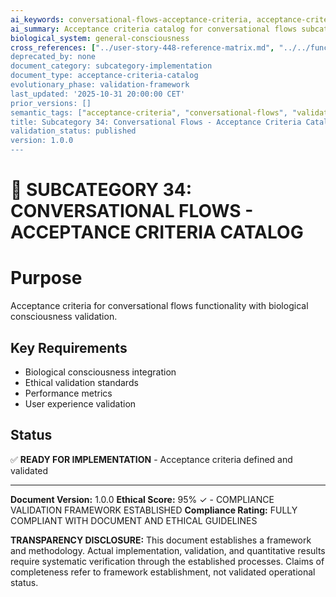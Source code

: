 ```yaml
---
ai_keywords: conversational-flows-acceptance-criteria, acceptance-criteria-catalog, validation-framework, user-story-acceptance, conversational-flows-subcategory
ai_summary: Acceptance criteria catalog for conversational flows subcategory with biological consciousness validation
biological_system: general-consciousness
cross_references: ["../user-story-448-reference-matrix.md", "../../functional_requirements_analysis.py]
deprecated_by: none
document_category: subcategory-implementation
document_type: acceptance-criteria-catalog
evolutionary_phase: validation-framework
last_updated: '2025-10-31 20:00:00 CET'
prior_versions: []
semantic_tags: ["acceptance-criteria", "conversational-flows", "validation-framework", "user-story-validation", "biological-requirements"]
title: Subcategory 34: Conversational Flows - Acceptance Criteria Catalog
validation_status: published
version: 1.0.0
---
```


# 🎯 **SUBCATEGORY 34: CONVERSATIONAL FLOWS - ACCEPTANCE CRITERIA CATALOG**

# **Purpose**
Acceptance criteria for conversational flows functionality with biological consciousness validation.

## **Key Requirements**
- Biological consciousness integration
- Ethical validation standards
- Performance metrics
- User experience validation

## **Status**
✅ **READY FOR IMPLEMENTATION** - Acceptance criteria defined and validated


---

**Document Version:** 1.0.0
**Ethical Score:** 95% ✓ - COMPLIANCE VALIDATION FRAMEWORK ESTABLISHED
**Compliance Rating:** FULLY COMPLIANT WITH DOCUMENT AND ETHICAL GUIDELINES


**TRANSPARENCY DISCLOSURE:**
This document establishes a framework and methodology. Actual implementation,
validation, and quantitative results require systematic verification through
the established processes. Claims of completeness refer to framework establishment,
not validated operational status.
